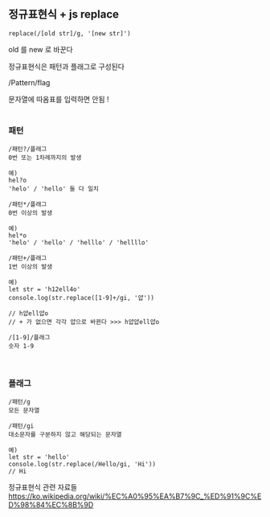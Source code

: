 
## 정규표현식 + js replace

```
replace(/[old str]/g, '[new str]')
```
old 를 new 로 바꾼다

정규표현식은 패턴과 플래그로 구성된다

/Pattern/flag

문자열에 따옴표를 입력하면 안됨 ! </br></br>


### 패턴
```
/패턴?/플래그
0번 또는 1차례까지의 발생

예)
hel?o
'helo' / 'hello' 둘 다 일치
```

```
/패턴*/플래그
0번 이상의 발생

예)
hel*o
'helo' / 'hello' / 'helllo' / 'hellllo'
```

```
/패턴+/플래그
1번 이상의 발생

예)
let str = 'h12ell4o'
console.log(str.replace([1-9]+/gi, '얍'))

// h얍ell얍o
// + 가 없으면 각각 얍으로 바뀐다 >>> h얍얍ell얍o
```

```
/[1-9]/플래그
숫자 1-9
```

</br>

### 플래그 
```
/패턴/g
모든 문자열
```

```
/패턴/gi
대소문자를 구분하지 않고 해당되는 문자열

예)
let str = 'hello'
console.log(str.replace(/Hello/gi, 'Hi'))
// Hi
```

정규표현식 관련 자료들 <br/>
https://ko.wikipedia.org/wiki/%EC%A0%95%EA%B7%9C_%ED%91%9C%ED%98%84%EC%8B%9D
